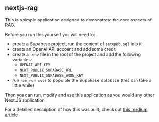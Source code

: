 ## nextjs-rag

This is a simple application designed to demonstrate the core aspects of RAG.

Before you run this yourself you will need to:

- create a Supabase project, run the content of `setupDb.sql` into it
- create an OpenAI API account and add some credit
- create a `.env` file in the root of the project and add the following variables:
  - `OPENAI_API_KEY`
  - `NEXT_PUBLIC_SUPABASE_URL`
  - `NEXT_PUBLIC_SUPABASE_ANON_KEY`
- run `npm run seed` to populate the Supabase database (this can take a little while)

Then you can run, modify and use this application as you would any other Next.JS application.

For a detailed description of how this was built, check out [this medium article](TODO)
